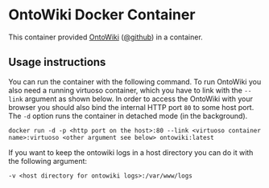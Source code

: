 # OntoWiki Docker Container

This container provided [OntoWiki](http://ontowiki.net) ([@github](https://github.com/AKSW/OntoWiki)) in a container.

## Usage instructions

You can run the container with the following command.
To run OntoWiki you also need a running virtuoso container, which you have to link with the `--link` argument as shown below.
In order to access the OntoWiki with your browser you should also bind the internal HTTP port `80` to some host port.
The `-d` option runs the container in detached mode (in the background).

    docker run -d -p <http port on the host>:80 --link <virtuoso container name>:virtuoso <other argument see below> ontowiki:latest

If you want to keep the ontowiki logs in a host directory you can do it with the following argument:

    -v <host directory for ontowiki logs>:/var/www/logs

